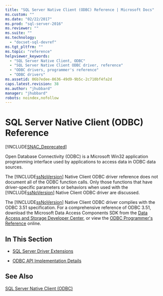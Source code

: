 ```yaml
---
title: "SQL Server Native Client (ODBC) Reference | Microsoft Docs"
ms.custom: ""
ms.date: "02/22/2017"
ms.prod: "sql-server-2016"
ms.reviewer: ""
ms.suite: ""
ms.technology: 
  - "docset-sql-devref"
ms.tgt_pltfrm: ""
ms.topic: "reference"
helpviewer_keywords: 
  - "SQL Server Native Client, ODBC"
  - "SQL Server Native Client ODBC driver, reference"
  - "ODBC drivers, programmer's reference"
  - "ODBC drivers"
ms.assetid: 06b7edee-8636-49d9-9b5c-2c710bf4fa2d
caps.latest.revision: 38
ms.author: "jhubbard"
manager: "jhubbard"
robots: noindex,nofollow
---
```

# SQL Server Native Client (ODBC) Reference
[!INCLUDE[SNAC_Deprecated](../a9retired/includes/snac-deprecated.md)]

  Open Database Connectivity (ODBC) is a Microsoft Win32 application programming interface used by applications to access data in ODBC data sources.  
  
 The [!INCLUDE[ssNoVersion](../a9notintoc/includes/ssnoversion-md.md)] Native Client ODBC driver reference does not document all of the ODBC function calls. Only those functions that have driver-specific parameters or behaviors when used with the [!INCLUDE[ssNoVersion](../a9notintoc/includes/ssnoversion-md.md)] Native Client ODBC driver are discussed.  
  
 The [!INCLUDE[ssNoVersion](../a9notintoc/includes/ssnoversion-md.md)] Native Client ODBC driver complies with the ODBC 3.51 specification. For a comprehensive reference of ODBC 3.51, download the Microsoft Data Access Components SDK from the [Data Access and Storage Developer Center](http://go.microsoft.com/fwlink?linkid=4173), or view the [ODBC Programmer's Reference](http://go.microsoft.com/fwlink/?LinkId=45250) online.  
  
## In This Section  
  
-   [SQL Server Driver Extensions](../a9retired/sql-server-driver-extensions.md)  
  
-   [ODBC API Implementation Details](../relational-databases/extended-stored-procedures-reference/odbc-api-implementation-details.md)  
  
## See Also  
 [SQL Server Native Client &#40;ODBC&#41;](../relational-databases/native-client/odbc/sql-server-native-client-odbc.md)  
  
  
